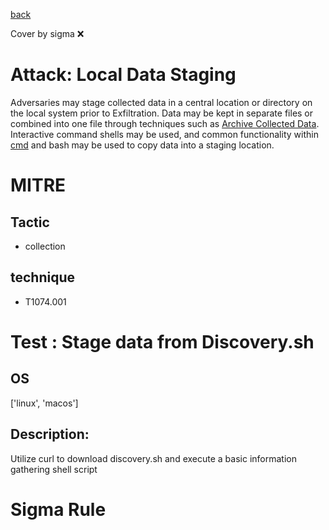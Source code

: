 [back](../index.md)

Cover by sigma :x: 

# Attack: Local Data Staging

 Adversaries may stage collected data in a central location or directory on the local system prior to Exfiltration. Data may be kept in separate files or combined into one file through techniques such as [Archive Collected Data](https://attack.mitre.org/techniques/T1560). Interactive command shells may be used, and common functionality within [cmd](https://attack.mitre.org/software/S0106) and bash may be used to copy data into a staging location.

# MITRE
## Tactic
  - collection

## technique
  - T1074.001

# Test : Stage data from Discovery.sh

## OS

 ['linux', 'macos']

## Description:

 Utilize curl to download discovery.sh and execute a basic information gathering shell script


# Sigma Rule
